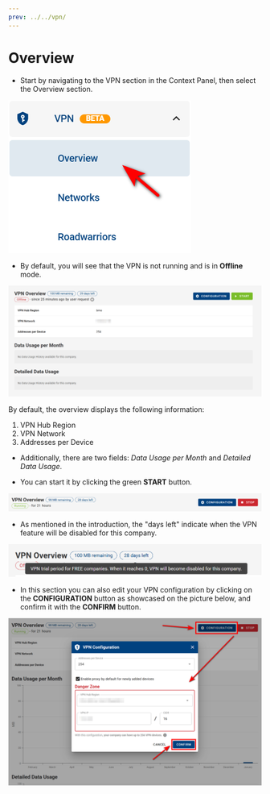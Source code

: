 ```yaml
---
prev: ../../vpn/
---
```


# Overview

- Start by navigating to the VPN section in the Context Panel, then select the Overview section.

![VPN Overview](../../images/vpn/vpn_overview_select.png)

- By default, you will see that the VPN is not running and is in **Offline** mode.

![VPN Overview](../../images/vpn/vpn_overview_stopped.png)

By default, the overview displays the following information:

1. VPN Hub Region
2. VPN Network
3. Addresses per Device

- Additionally, there are two fields: *Data Usage per Month* and *Detailed Data Usage*.

- You can start it by clicking the green **START** button.

![VPN Overview](../../images/vpn/vpn_overview_running.png)

- As mentioned in the introduction, the "days left" indicate when the VPN feature will be disabled for this company.

![VPN Overview](../../images/vpn/vpn_overview_trial.png)

- In this section you can also edit your VPN configuration by clicking on the **CONFIGURATION** button as showcased on the picture below, and confirm it with the **CONFIRM** button.

![VPN Overview](../../images/vpn/vpn_overview_config.png)